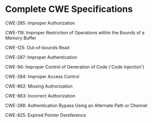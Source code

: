 

# Complete CWE Specifications

CWE-285: Improper Authorization

CWE-119: Improper Restriction of Operations within the Bounds of a Memory Buffer

CWE-125: Out-of-bounds Read

CWE-287: Improper Authentication

CWE-94: Improper Control of Generation of Code ('Code Injection')

CWE-284: Improper Access Control

CWE-862: Missing Authorization

CWE-863: Incorrect Authorization

CWE-288: Authentication Bypass Using an Alternate Path or Channel

CWE-825: Expired Pointer Dereference